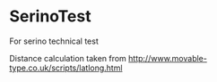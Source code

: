 # SerinoTest
For serino technical test

Distance calculation taken from http://www.movable-type.co.uk/scripts/latlong.html